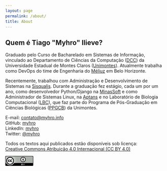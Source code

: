 ```yaml
---
layout: page
permalink: /about/
title: About
---
```


## Quem é Tiago "Myhro" Ilieve?

Graduado pelo Curso de Bacharelado em Sistemas de Informação, vinculado ao Departamento de Ciências da Computação ([DCC][dcc]) da Universidade Estadual de Montes Claros ([Unimontes][unimontes]). Atualmente trabalha como DevOps do time de Engenharia do [Méliuz][meliuz] em Belo Horizonte.

Recentemente, trabalhou com Administração e Desenvolvimento de Sistemas na [Sisqualis][sisqualis]. Durante a graduação fez estágio, cada um por um ano, como desenvolvedor Python/Django na [MinasSoft][minassoft] e como Administrador de Sistemas Linux, na [Aptans][aptans] e no Laboratório de Biologia Computacional ([LBC][lbc]), que faz parte do Programa de Pós-Graduação em Ciências Biológicas ([PPGCB][ppgcb]) da Unimontes.

E-mail: [contato@myhro.info][email]  
GitHub: [myhro][github]  
LinkedIn: [myhro][linkedin]  
Twitter: [@myhro][twitter]

Todos os textos aqui publicados estão disponíveis sob licença:  
[Creative Commons Atribuição 4.0 Internacional (CC BY 4.0)][cc-by-4]

[![](/images/cc-by.png)][cc-by-4]

[aptans]: http://www.aptans.com/
[cc-by-4]: https://creativecommons.org/licenses/by/4.0/deed.pt_BR
[dcc]: http://www.dcc.unimontes.br/
[email]: mailto:contato@myhro.info
[github]: https://github.com/myhro
[lbc]: http://www.ppgcb.unimontes.br/lbc/
[linkedin]: https://br.linkedin.com/in/myhro
[meliuz]: https://www.meliuz.com.br/
[minassoft]: http://www.minascurriculos.com.br/
[ppgcb]: http://www.ppgcb.unimontes.br/
[sisqualis]: http://www.sisqualis.com.br/
[twitter]: https://twitter.com/myhro
[unimontes]: http://www.unimontes.br/
